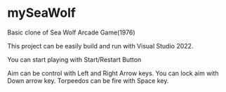 # mySeaWolf
Basic clone of Sea Wolf Arcade Game(1976)

This project can be easily build and run with Visual Studio 2022.

You can start playing with Start/Restart Button

Aim can be control with Left and Right Arrow keys. You can lock aim with Down arrow key. Torpeedos can be fire with Space key.
